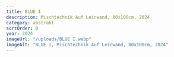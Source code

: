 ```yaml
---
title: BLUE I
description: Mischtechnik Auf Leinwand, 80x100cm, 2024
category: abstrakt
sortOrder: 0
year: 2024
imageUrl: "/uploads/BLUE I.webp"
imageAlt: "BLUE I, Mischtechnik Auf Leinwand, 80x100cm, 2024"
---
```

